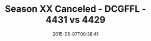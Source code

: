 ---
title: Season XX Canceled - DCGFFL - 4431 vs 4429
teams_score:
- team: 4431
  score:
- team: 4429
  score: 12
mvp: Adam R. (Maroon), Matt G. (Lime)
game-ball: N/A
sportsperson: ''
season: 10
week:
date: '2015-05-07T00:38:41'
pageid: season-10-playoff-4431-vs-4429
---